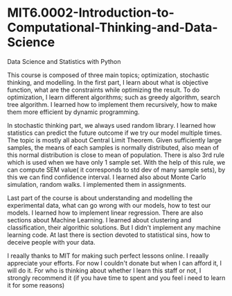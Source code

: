 # MIT6.0002-Introduction-to-Computational-Thinking-and-Data-Science
Data Science and Statistics with Python
  
  This course is composed of three main topics; optimization, stochastic thinking, and modelling. In the first part, I learn about what is objective function, what are the constraints while optimizing the result. To do optimization, I learn different algorithms; such as greedy algorithm, search tree algorithm. I learned how to implement them recursively, how to make them more efficient by dynamic programming.
  
  In stochastic thinking part, we always used random library. I learned how statistics can predict the future outcome if we try our model multiple times. The topic is mostly all about Central Limit Theorem. Given sufficiently large samples, the means of each samples is normally distributed, also mean of this normal distribution is close to mean of population. There is also 3rd rule which is used when we have only 1 sample set. With the help of this rule, we can compute SEM value( it corresponds to std dev of many sample sets), by this we can find confidence interval. I learned also about Monte Carlo simulation, random walks. I implemented them in assignments.
  
  Last part of the course is about understanding and modelling the experimental data, what can go wrong with our models, how to test our models. I learned how to implement linear regression. There are also sections about Machine Learning. I learned about clustering and classification, their algorithic solutions. But I didn't implement any machine learning code. At last there is section devoted to statistical sins, how to deceive people with your data.
  
  I reaally thanks to MIT for making such perfect lessons online. I reaally appreciate your efforts. For now I couldn't donate but when I can afford it, I will do it. For who is thinking about whether I learn this staff or not, I strongly recommend it (if you have time to spent and you feel i need to learn it for some reasons)
